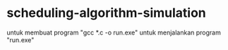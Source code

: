 # scheduling-algorithm-simulation
untuk membuat program "gcc *.c -o run.exe"
untuk menjalankan program "run.exe"
